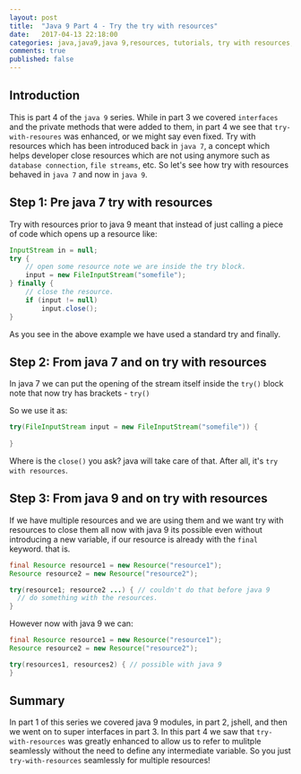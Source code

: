 ```yaml
---
layout: post
title:  "Java 9 Part 4 - Try the try with resources"
date:   2017-04-13 22:18:00
categories: java,java9,java 9,resources, tutorials, try with resources, design patters, software design
comments: true
published: false
---
```


## Introduction

This is part 4 of the `java 9` series.  While in part 3 we covered `interfaces` and the private methods that were added to them, in part 4 we see that `try-with-resoures` was enhanced, or we might say even fixed.  Try with resources which has been introduced back in `java 7`, a concept which helps developer close resources which are not using anymore such as `database connection`, `file streams`, etc.  So let's see how try with resources behaved in `java 7` and now in `java 9`.

## Step 1: Pre java 7 try with resources

Try with resources prior to java 9 meant that instead of just calling a piece of code which opens up a resource like:

```java
InputStream in = null;
try {
    // open some resource note we are inside the try block.
    input = new FileInputStream("somefile");
} finally {
    // close the resource.
    if (input != null)
        input.close();
}
```

As you see in the above example we have used a standard try and finally.

## Step 2: From java 7 and on try with resources

In java 7 we can put the opening of the stream itself inside the `try()` block note that now try has brackets - `try()`

So we use it as:

```java
try(FileInputStream input = new FileInputStream("somefile")) {
    
}
```

Where is the `close()` you ask? java will take care of that.  After all, it's `try with resources`.

## Step 3: From java 9 and on try with resources

If we have multiple resources and we are using them and we want try with resources to close them all now with java 9 its possible even without introducing a new variable, if our resource is already with the `final` keyword.  that is.

```java
final Resource resource1 = new Resource("resource1");
Resource resource2 = new Resource("resource2");

try(resource1; resource2 ...) { // couldn't do that before java 9
  // do something with the resources.
}
```

However now with java 9 we can:

```java
final Resource resource1 = new Resource("resource1");
Resource resource2 = new Resource("resource2");

try(resources1, resources2) { // possible with java 9
}
```

## Summary

In part 1 of this series we covered java 9 modules, in part 2, jshell, and then we went on to super interfaces in part 3.  In this part 4 we saw that `try-with-resources` was greatly enhanced to allow us to refer to mulitple seamlessly without the need to define any intermediate variable.  So you just `try-with-resources` seamlessly for multiple resources!